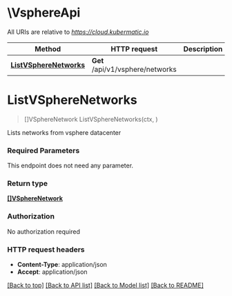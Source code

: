 # \VsphereApi

All URIs are relative to *https://cloud.kubermatic.io*

Method | HTTP request | Description
------------- | ------------- | -------------
[**ListVSphereNetworks**](VsphereApi.md#ListVSphereNetworks) | **Get** /api/v1/vsphere/networks | 


# **ListVSphereNetworks**
> []VSphereNetwork ListVSphereNetworks(ctx, )


Lists networks from vsphere datacenter

### Required Parameters
This endpoint does not need any parameter.

### Return type

[**[]VSphereNetwork**](VSphereNetwork.md)

### Authorization

No authorization required

### HTTP request headers

 - **Content-Type**: application/json
 - **Accept**: application/json

[[Back to top]](#) [[Back to API list]](../README.md#documentation-for-api-endpoints) [[Back to Model list]](../README.md#documentation-for-models) [[Back to README]](../README.md)

